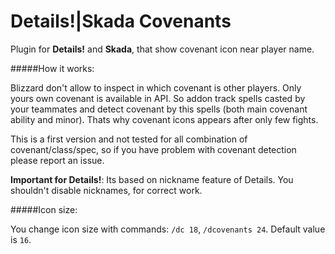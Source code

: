 # Details!|Skada Covenants
Plugin for **Details!** and **Skada**, that show covenant icon near player name.

#####How it works:

Blizzard don't allow to inspect in which covenant is other players. Only yours own covenant is available in API. So addon track spells casted by your teammates and detect covenant by this spells (both main covenant ability and minor). Thats why covenant icons appears after only few fights.

This is a first version and not tested for all combination of covenant/class/spec, so if you have problem with covenant detection please report an issue.

**Important for Details!**: Its based on nickname feature of Details. You shouldn't disable nicknames, for correct work.

#####Icon size:

You change icon size with commands: `/dc 18`, `/dcovenants 24`. Default value is `16`.
